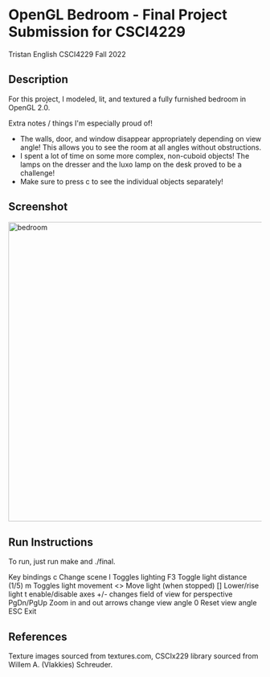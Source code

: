 # OpenGL Bedroom - Final Project Submission for CSCI4229

Tristan English
CSCI4229 Fall 2022

## Description

For this project, I modeled, lit, and textured a fully furnished bedroom in OpenGL 2.0.

Extra notes / things I'm especially proud of!
- The walls, door, and window disappear appropriately depending on view angle! This allows you to see the room at all angles without obstructions.
- I spent a lot of time on some more complex, non-cuboid objects! The lamps on the dresser and the luxo lamp on the desk proved to be a challenge!
- Make sure to press c to see the individual objects separately!

## Screenshot

<img width="595" alt="bedroom" src="https://user-images.githubusercontent.com/71680462/230977126-93a92f38-7d58-4bca-bea2-6badbbcfd371.png">

## Run Instructions

To run, just run make and ./final.

Key bindings
  c          Change scene
  l          Toggles lighting
  F3         Toggle light distance (1/5)
  m          Toggles light movement
  <>         Move light (when stopped)
  []         Lower/rise light
  t      enable/disable axes
  +/-    changes field of view for perspective
  PgDn/PgUp  Zoom in and out
  arrows change view angle
  0      Reset view angle
  ESC    Exit
  
## References
Texture images sourced from textures.com, CSCIx229 library sourced from Willem A. (Vlakkies) Schreuder.
